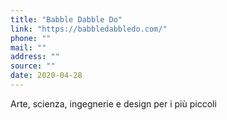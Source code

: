 ```yaml
---
title: "Babble Dabble Do"
link: "https://babbledabbledo.com/"
phone: ""
mail: ""
address: ""
source: ""
date: 2020-04-28
---
```


Arte, scienza, ingegnerie e design per i più piccoli